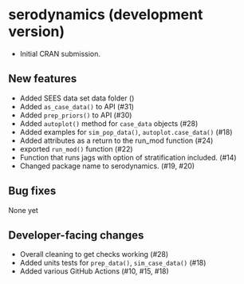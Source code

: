 # serodynamics (development version)

* Initial CRAN submission.

## New features

* Added SEES data set data folder ()
* Added `as_case_data()` to API (#31)
* Added `prep_priors()` to API (#30)
* Added `autoplot()` method for `case_data` objects (#28)
* Added examples for `sim_pop_data()`, `autoplot.case_data()` (#18)
* Added attributes as a return to the run_mod function (#24)
* exported `run_mod()` function (#22)
* Function that runs jags with option of stratification included. (#14)
* Changed package name to serodynamics. (#19, #20)

## Bug fixes

None yet

## Developer-facing changes

* Overall cleaning to get checks working (#28)
* Added units tests for `prep_data()`, `sim_case_data()` (#18)
* Added various GitHub Actions (#10, #15, #18)

